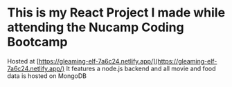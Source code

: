 

# This is my React Project I made while attending the Nucamp Coding Bootcamp
Hosted at [https://gleaming-elf-7a6c24.netlify.app/](https://gleaming-elf-7a6c24.netlify.app/)
It features a node.js backend and all movie and food data is hosted on MongoDB
